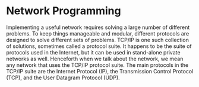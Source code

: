 # Network Programming

Implementing a useful network requires solving a large number of different problems.
To keep things manageable and modular, different protocols are designed to solve different
sets of problems. TCP/IP is one such collection of solutions, sometimes called a protocol suite.
It happens to be the suite of protocols used in the Internet, but it can be used in stand-alone
private networks as well. Henceforth when we talk about the network, we mean any network
that uses the TCP/IP protocol suite. The main protocols in the TCP/IP suite are the Internet
Protocol (IP), the Transmission Control Protocol (TCP), and the User Datagram Protocol (UDP).
